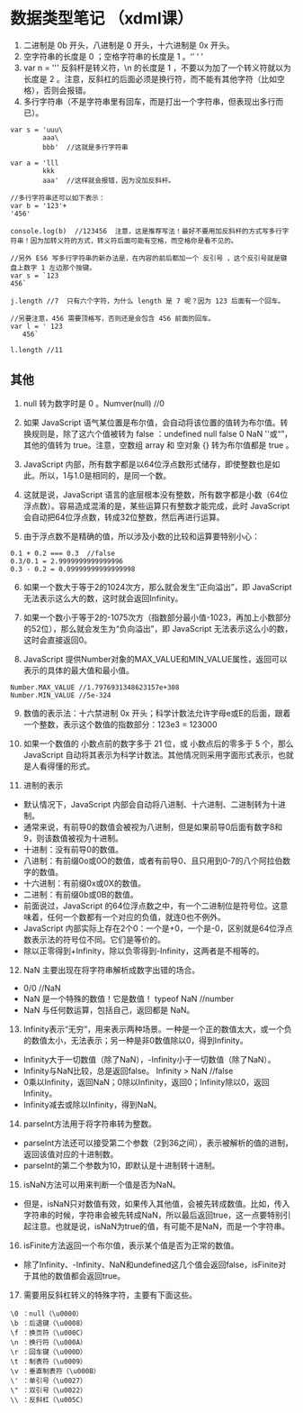 # 数据类型笔记 （xdml课）

1. 二进制是 0b 开头，八进制是 0 开头，十六进制是 0x 开头。
2. 空字符串的长度是 0 ；空格字符串的长度是 1 。‘’    ‘ ’
3. var n = '\''  反斜杆是转义符，\n 的长度是 1 ，不要以为加了一个转义符就以为长度是 2 。注意，反斜杠的后面必须是换行符，而不能有其他字符（比如空格），否则会报错。
4. 多行字符串（不是字符串里有回车，而是打出一个字符串，但表现出多行而已）。
```
var s = 'uuu\
        aaa\
        bbb'  //这就是多行字符串

var a = 'lll
        kkk
        aaa'  //这样就会报错，因为没加反斜杆。

//多行字符串还可以如下表示：
var b = '123'+
'456'

console.log(b)  //123456  注意，这是推荐写法！最好不要用加反斜杆的方式写多行字符串！因为加转义符的方式，转义符后面可能有空格，而空格你是看不见的。

//另外 ES6 写多行字符串的新办法是，在内容的前后都加一个 反引号 ，这个反引号就是键盘上数字 1 左边那个按键。
var s = `123
456`

j.length //7  只有六个字符，为什么 length 是 7 呢？因为 123 后面有一个回车。

//另要注意，456 需要顶格写，否则还是会包含 456 前面的回车。
var l = ' 123
   456`

l.length //11
```

## 其他
1. null 转为数字时是 0 。Numver(null) //0

2. 如果 JavaScript 语气某位置是布尔值，会自动将该位置的值转为布尔值。转换规则是，除了这六个值被转为 false ：undefined null false 0 NaN ''或“”，其他的值转为 true。注意，空数组 array 和 空对象 {} 转为布尔值都是 true 。

3. JavaScript 内部，所有数字都是以64位浮点数形式储存，即使整数也是如此。所以，1与1.0是相同的，是同一个数。

4. 这就是说，JavaScript 语言的底层根本没有整数，所有数字都是小数（64位浮点数）。容易造成混淆的是，某些运算只有整数才能完成，此时 JavaScript 会自动把64位浮点数，转成32位整数，然后再进行运算。

5. 由于浮点数不是精确的值，所以涉及小数的比较和运算要特别小心：
```
0.1 + 0.2 === 0.3  //false
0.3/0.1 = 2.9999999999999996
0.3 - 0.2 = 0.09999999999999998
```

6. 如果一个数大于等于2的1024次方，那么就会发生“正向溢出”，即 JavaScript 无法表示这么大的数，这时就会返回Infinity。

7. 如果一个数小于等于2的-1075次方（指数部分最小值-1023，再加上小数部分的52位），那么就会发生为“负向溢出”，即 JavaScript 无法表示这么小的数，这时会直接返回0。

8. JavaScript 提供Number对象的MAX_VALUE和MIN_VALUE属性，返回可以表示的具体的最大值和最小值。
```
Number.MAX_VALUE //1.7976931348623157e+308
Number.MIN_VALUE //5e-324
```
9. 数值的表示法：十六禁进制 0x 开头；科学计数法允许字母e或E的后面，跟着一个整数，表示这个数值的指数部分：123e3 = 123000
10. 如果一个数值的 小数点前的数字多于 21 位，或 小数点后的零多于 5 个，那么 JavaScript 自动将其表示为科学计数法。其他情况则采用字面形式表示，也就是人看得懂的形式。

11. 进制的表示
- 默认情况下，JavaScript 内部会自动将八进制、十六进制、二进制转为十进制。
- 通常来说，有前导0的数值会被视为八进制，但是如果前导0后面有数字8和9，则该数值被视为十进制。
- 十进制：没有前导0的数值。
- 八进制：有前缀0o或0O的数值，或者有前导0、且只用到0-7的八个阿拉伯数字的数值。
- 十六进制：有前缀0x或0X的数值。
- 二进制：有前缀0b或0B的数值。
- 前面说过，JavaScript 的64位浮点数之中，有一个二进制位是符号位。这意味着，任何一个数都有一个对应的负值，就连0也不例外。
- JavaScript 内部实际上存在2个0：一个是+0，一个是-0，区别就是64位浮点数表示法的符号位不同。它们是等价的。
- 除以正零得到+Infinity，除以负零得到-Infinity，这两者是不相等的。

12. NaN 主要出现在将字符串解析成数字出错的场合。
- 0/0  //NaN
- NaN 是一个特殊的数值！它是数值！  typeof NaN //number
- NaN 与任何数运算，包括自己，返回都是 NaN。

13. Infinity表示“无穷”，用来表示两种场景。一种是一个正的数值太大，或一个负的数值太小，无法表示；另一种是非0数值除以0，得到Infinity。
- Infinity大于一切数值（除了NaN），-Infinity小于一切数值（除了NaN）。
- Infinity与NaN比较，总是返回false。  Infinity > NaN  //false
- 0乘以Infinity，返回NaN；0除以Infinity，返回0；Infinity除以0，返回Infinity。
- Infinity减去或除以Infinity，得到NaN。

14. parseInt方法用于将字符串转为整数。
- parseInt方法还可以接受第二个参数（2到36之间），表示被解析的值的进制，返回该值对应的十进制数。
- parseInt的第二个参数为10，即默认是十进制转十进制。

15. isNaN方法可以用来判断一个值是否为NaN。
- 但是，isNaN只对数值有效，如果传入其他值，会被先转成数值。比如，传入字符串的时候，字符串会被先转成NaN，所以最后返回true，这一点要特别引起注意。也就是说，isNaN为true的值，有可能不是NaN，而是一个字符串。

16. isFinite方法返回一个布尔值，表示某个值是否为正常的数值。
- 除了Infinity、-Infinity、NaN和undefined这几个值会返回false，isFinite对于其他的数值都会返回true。

17. 需要用反斜杠转义的特殊字符，主要有下面这些。
```
\0 ：null（\u0000）
\b ：后退键（\u0008）
\f ：换页符（\u000C）
\n ：换行符（\u000A）
\r ：回车键（\u000D）
\t ：制表符（\u0009）
\v ：垂直制表符（\u000B）
\' ：单引号（\u0027）
\" ：双引号（\u0022）
\\ ：反斜杠（\u005C）
```
